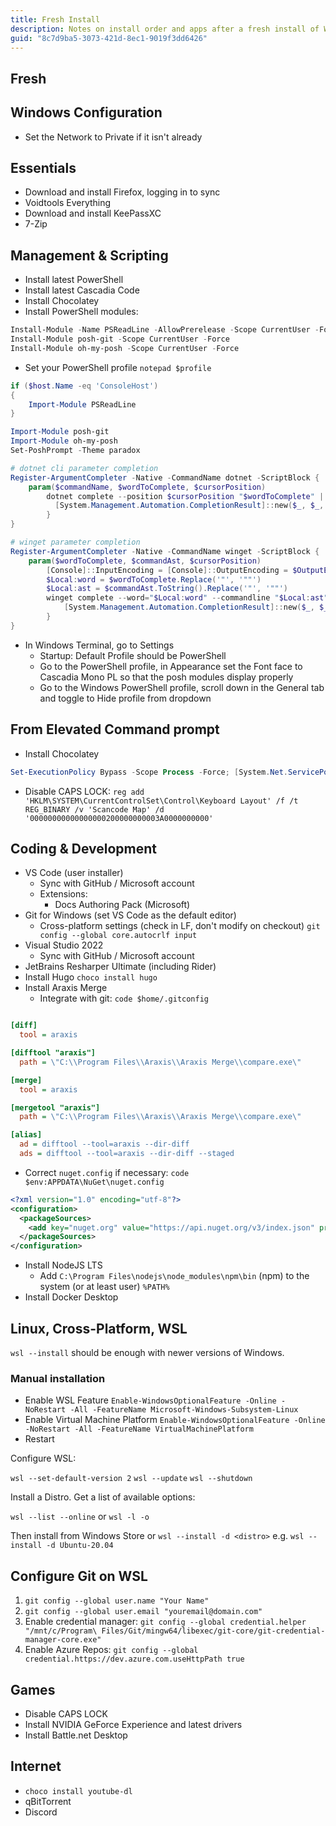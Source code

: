 ```yaml
---
title: Fresh Install
description: Notes on install order and apps after a fresh install of Windows
guid: "8c7d9ba5-3073-421d-8ec1-9019f3dd6426"
---
```


## Fresh

## Windows Configuration

* Set the Network to Private if it isn't already

## Essentials

* Download and install Firefox, logging in to sync
* Voidtools Everything
* Download and install KeePassXC
* 7-Zip

## Management & Scripting

* Install latest PowerShell
* Install latest Cascadia Code
* Install Chocolatey
* Install PowerShell modules:

```powershell
Install-Module -Name PSReadLine -AllowPrerelease -Scope CurrentUser -Force -SkipPublisherCheck
Install-Module posh-git -Scope CurrentUser -Force
Install-Module oh-my-posh -Scope CurrentUser -Force
```

* Set your PowerShell profile `notepad $profile`

```powershell
if ($host.Name -eq 'ConsoleHost')
{
    Import-Module PSReadLine
}

Import-Module posh-git
Import-Module oh-my-posh
Set-PoshPrompt -Theme paradox

# dotnet cli parameter completion
Register-ArgumentCompleter -Native -CommandName dotnet -ScriptBlock {
    param($commandName, $wordToComplete, $cursorPosition)
        dotnet complete --position $cursorPosition "$wordToComplete" | ForEach-Object {
          [System.Management.Automation.CompletionResult]::new($_, $_, 'ParameterValue', $_)
        }
}

# winget parameter completion
Register-ArgumentCompleter -Native -CommandName winget -ScriptBlock {
    param($wordToComplete, $commandAst, $cursorPosition)
        [Console]::InputEncoding = [Console]::OutputEncoding = $OutputEncoding = [System.Text.Utf8Encoding]::new()
        $Local:word = $wordToComplete.Replace('"', '""')
        $Local:ast = $commandAst.ToString().Replace('"', '""')
        winget complete --word="$Local:word" --commandline "$Local:ast" --position $cursorPosition | ForEach-Object {
            [System.Management.Automation.CompletionResult]::new($_, $_, 'ParameterValue', $_)
        }
}
```

* In Windows Terminal, go to Settings
  * Startup: Default Profile should be PowerShell
  * Go to the PowerShell profile, in Appearance set the Font face to Cascadia Mono PL so that the posh modules display properly
  * Go to the Windows PowerShell profile, scroll down in the General tab and toggle to Hide profile from dropdown

## From Elevated Command prompt

* Install Chocolatey

```powershell
Set-ExecutionPolicy Bypass -Scope Process -Force; [System.Net.ServicePointManager]::SecurityProtocol = [System.Net.ServicePointManager]::SecurityProtocol -bor 3072; iex ((New-Object System.Net.WebClient).DownloadString('https://community.chocolatey.org/install.ps1'))
```

* Disable CAPS LOCK: `reg add 'HKLM\SYSTEM\CurrentControlSet\Control\Keyboard Layout' /f /t REG_BINARY /v 'Scancode Map' /d '00000000000000000200000000003A0000000000'`

## Coding & Development

* VS Code (user installer)
  * Sync with GitHub / Microsoft account
  * Extensions:
    * Docs Authoring Pack (Microsoft)
* Git for Windows (set VS Code as the default editor)
  * Cross-platform settings (check in LF, don't modify on checkout)
    `git config --global core.autocrlf input`
* Visual Studio 2022
  * Sync with GitHub / Microsoft account
* JetBrains Resharper Ultimate (including Rider)
* Install Hugo `choco install hugo`
* Install Araxis Merge
  * Integrate with git: `code $home/.gitconfig`

```ini

[diff]
  tool = araxis

[difftool "araxis"]
  path = \"C:\\Program Files\\Araxis\\Araxis Merge\\compare.exe\"

[merge]
  tool = araxis

[mergetool "araxis"]
  path = \"C:\\Program Files\\Araxis\\Araxis Merge\\compare.exe\"

[alias]
  ad = difftool --tool=araxis --dir-diff
  ads = difftool --tool=araxis --dir-diff --staged
```

* Correct `nuget.config` if necessary: `code $env:APPDATA\NuGet\nuget.config`

```xml
<?xml version="1.0" encoding="utf-8"?>
<configuration>
  <packageSources>
    <add key="nuget.org" value="https://api.nuget.org/v3/index.json" protocolVersion="3" />
  </packageSources>
</configuration>
```

* Install NodeJS LTS
  * Add `C:\Program Files\nodejs\node_modules\npm\bin` (npm) to the system (or at least user) `%PATH%`
* Install Docker Desktop

## Linux, Cross-Platform, WSL

`wsl --install` should be enough with newer versions of Windows.

### Manual installation

* Enable WSL Feature `Enable-WindowsOptionalFeature -Online -NoRestart -All -FeatureName Microsoft-Windows-Subsystem-Linux`
* Enable Virtual Machine Platform `Enable-WindowsOptionalFeature -Online -NoRestart -All -FeatureName VirtualMachinePlatform`
* Restart

Configure WSL:

`wsl --set-default-version 2`
`wsl --update`
`wsl --shutdown`

Install a Distro. Get a list of available options:

`wsl --list --online` or `wsl -l -o`

Then install from Windows Store or `wsl --install -d <distro>` e.g. `wsl --install -d Ubuntu-20.04`

## Configure Git on WSL

1. `git config --global user.name "Your Name"`
1. `git config --global user.email "youremail@domain.com"`
1. Enable credential manager: `git config --global credential.helper "/mnt/c/Program\ Files/Git/mingw64/libexec/git-core/git-credential-manager-core.exe"`
1. Enable Azure Repos: `git config --global credential.https://dev.azure.com.useHttpPath true`

## Games

* Disable CAPS LOCK
* Install NVIDIA GeForce Experience and latest drivers
* Install Battle.net Desktop

## Internet

* `choco install youtube-dl`
* qBitTorrent
* Discord
